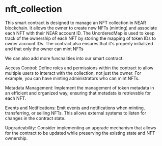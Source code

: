 # nft_collection
This smart contract is designed to manage an NFT collection in NEAR blockchain. It allows the owner to create new NFTs (minting) and associate each NFT with their NEAR account ID. The UnorderedMap is used to keep track of the ownership of each NFT by storing the mapping of token IDs to owner account IDs. The contract also ensures that it's properly initialized and that only the owner can mint NFTs

We can also add more funcnalities into our smart contract.

Access Control:
Define roles and permissions within the contract to allow multiple users to interact with the collection, not just the owner. For example, you can have minting administrators who can mint NFTs.

Metadata Management: 
Implement the management of token metadata in an efficient and organized way, ensuring that metadata is retrievable for each NFT.

Events and Notifications: 
Emit events and notifications when minting, transferring, or selling NFTs. This allows external systems to listen for changes in the contract state.

Upgradeability: 
Consider implementing an upgrade mechanism that allows for the contract to be updated while preserving the existing state and NFT ownership.
